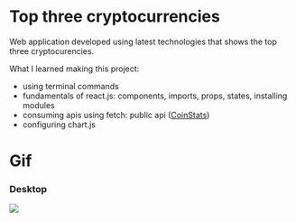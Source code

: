 # Top three cryptocurrencies

Web application developed using latest technologies that shows the top three cryptocurencies.

What I learned making this project:
- using terminal commands
- fundamentals of react.js: components, imports, props, states, installing modules
- consuming apis using fetch: public api ([CoinStats](https://documenter.getpostman.com/view/5734027/RzZ6Hzr3))
- configuring chart.js

# Gif

### Desktop
<img src="https://raw.githubusercontent.com/eduardconstantin/Top-three-crypto/main/gif/main.gif">
